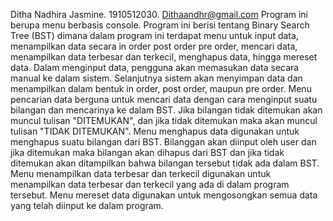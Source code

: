Ditha Nadhira Jasmine. 1910512030. Dithaandhr@gmail.com
Program ini berupa menu berbasis console.
Program ini berisi tentang Binary Search Tree (BST) dimana dalam program ini terdapat menu untuk input data, menampilkan data secara in order post order pre order, mencari data, menampilkan data terbesar dan terkecil, menghapus data, hingga mereset data.
Dalam menginput data, pengguna akan memasukan data secara manual ke dalam sistem. Selanjutnya sistem akan menyimpan data dan menampilkan dalam bentuk in order, post order, maupun pre order.
Menu pencarian data berguna untuk mencari data dengan cara menginput suatu bilangan dan mencarinya ke dalam BST. Jika bilangan tidak ditemukan akan muncul tulisan "DITEMUKAN", dan jika tidak ditemukan maka akan muncul tulisan "TIDAK DITEMUKAN".
Menu menghapus data digunakan untuk menghapus suatu bilangan dari BST. Bilanggan akan diinput oleh user dan jika ditemukan maka bilangan akan dihapus dari BST dan jika tidak ditemukan akan ditampilkan bahwa bilangan tersebut tidak ada dalam BST.
Menu menampilkan data terbesar dan terkecil digunakan untuk menampilkan data terbesar dan terkecil yang ada di dalam program tersebut.
Menu mereset data digunakan untuk mengosongkan semua data yang telah diinput ke dalam program.
